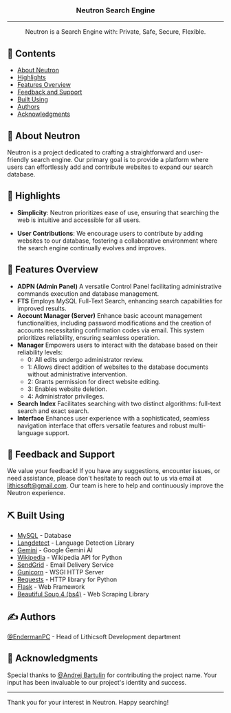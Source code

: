 <h3 align="center">Neutron Search Engine</h3>
<div align="center">
</div>

---

<p align="center"> Neutron is a Search Engine with: Private, Safe, Secure, Flexible.
    <br> 
</p>

## 📝 Contents

- [About Neutron](#about)
- [Highlights](#highlights)
- [Features Overview](#features)
- [Feedback and Support](#feedback)
- [Built Using](#built_using)
- [Authors](#authors)
- [Acknowledgments](#acknowledgments)

## 🧐 About Neutron <a name="about"></a>

Neutron is a project dedicated to crafting a straightforward and user-friendly search engine. Our primary goal is to provide a platform where users can effortlessly add and contribute websites to expand our search database.

## 🏁 Highlights <a name="highlights"></a>

- **Simplicity**: Neutron prioritizes ease of use, ensuring that searching the web is intuitive and accessible for all users.
  
- **User Contributions**: We encourage users to contribute by adding websites to our database, fostering a collaborative environment where the search engine continually evolves and improves.

## 🚀 Features Overview <a name="features"></a>

- **ADPN (Admin Panel)**
  A versatile Control Panel facilitating administrative commands execution and database management.
- **FTS**
  Employs MySQL Full-Text Search, enhancing search capabilities for improved results.
- **Account Manager (Server)**
  Enhance basic account management functionalities, including password modifications and the creation of accounts necessitating confirmation codes via email. This system prioritizes reliability, ensuring seamless operation.
- **Manager**
  Empowers users to interact with the database based on their reliability levels:
  + 0: All edits undergo administrator review.
  + 1: Allows direct addition of websites to the database documents without administrative intervention.
  + 2: Grants permission for direct website editing.
  + 3: Enables website deletion.
  + 4: Administrator privileges.
- **Search Index**
  Facilitates searching with two distinct algorithms: full-text search and exact search.
- **Interface**
  Enhances user experience with a sophisticated, seamless navigation interface that offers versatile features and robust multi-language support.

## 📢 Feedback and Support <a name="feedback"></a>

We value your feedback! If you have any suggestions, encounter issues, or need assistance, please don't hesitate to reach out to us via email at lithicsoft@gmail.com. Our team is here to help and continuously improve the Neutron experience.

## ⛏️ Built Using <a name="built_using"></a>

- [MySQL](https://www.mysql.com/) - Database
- [Langdetect](https://pypi.org/project/langdetect/) - Language Detection Library
- [Gemini](https://gemini.google.com/) - Google Gemini AI
- [Wikipedia](https://pypi.org/project/wikipedia/) - Wikipedia API for Python
- [SendGrid](https://sendgrid.com/) - Email Delivery Service
- [Gunicorn](https://gunicorn.org/) - WSGI HTTP Server
- [Requests](https://docs.python-requests.org/en/latest/) - HTTP library for Python
- [Flask](https://flask.palletsprojects.com/en/2.1.x/) - Web Framework
- [Beautiful Soup 4 (bs4)](https://www.crummy.com/software/BeautifulSoup/bs4/doc/) - Web Scraping Library

## ✍️ Authors <a name="authors"></a>

[@EndermanPC](https://github.com/EndermanPC) - Head of Lithicsoft Development department

## 🎉 Acknowledgments <a name="acknowledgments"></a>

Special thanks to [@Andrej Bartulin](https://github.com/Andrej123456789/) for contributing the project name. Your input has been invaluable to our project's identity and success.

---
Thank you for your interest in Neutron. Happy searching!
